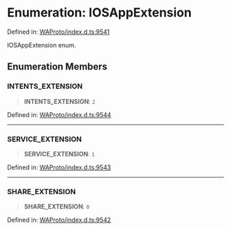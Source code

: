 # Enumeration: IOSAppExtension

Defined in: [WAProto/index.d.ts:9541](https://github.com/Fokusdotid/bail/blob/3bd64a6fd6e8fc52d3ec9ba842534bed26103555/WAProto/index.d.ts#L9541)

IOSAppExtension enum.

## Enumeration Members

### INTENTS\_EXTENSION

> **INTENTS\_EXTENSION**: `2`

Defined in: [WAProto/index.d.ts:9544](https://github.com/Fokusdotid/bail/blob/3bd64a6fd6e8fc52d3ec9ba842534bed26103555/WAProto/index.d.ts#L9544)

***

### SERVICE\_EXTENSION

> **SERVICE\_EXTENSION**: `1`

Defined in: [WAProto/index.d.ts:9543](https://github.com/Fokusdotid/bail/blob/3bd64a6fd6e8fc52d3ec9ba842534bed26103555/WAProto/index.d.ts#L9543)

***

### SHARE\_EXTENSION

> **SHARE\_EXTENSION**: `0`

Defined in: [WAProto/index.d.ts:9542](https://github.com/Fokusdotid/bail/blob/3bd64a6fd6e8fc52d3ec9ba842534bed26103555/WAProto/index.d.ts#L9542)
